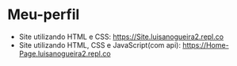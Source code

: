 # Meu-perfil
- Site utilizando HTML e CSS: https://Site.luisanogueira2.repl.co
- Site utilizando HTML, CSS e JavaScript(com api): https://Home-Page.luisanogueira2.repl.co
